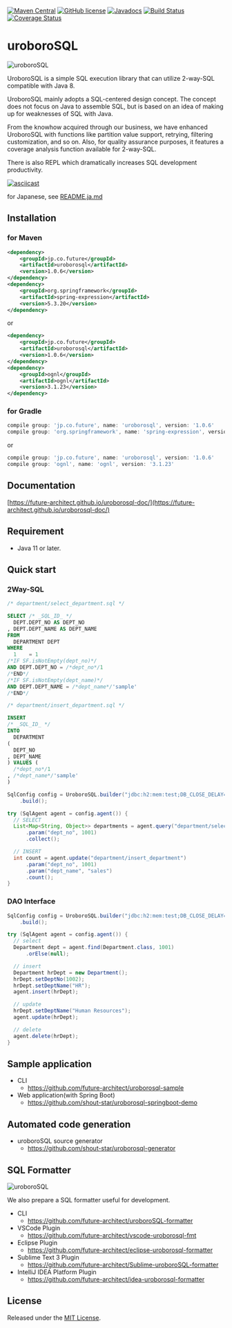 [![Maven Central](https://maven-badges.herokuapp.com/maven-central/jp.co.future/uroborosql/badge.svg?style=plastic)](https://maven-badges.herokuapp.com/maven-central/jp.co.future/uroborosql) [![GitHub license](https://img.shields.io/badge/license-MIT-blue.svg?style=plastic)](https://raw.githubusercontent.com/future-architect/uroborosql/master/LICENSE) [![Javadocs](https://www.javadoc.io/badge/jp.co.future/uroborosql.svg)](https://www.javadoc.io/doc/jp.co.future/uroborosql) [![Build Status](https://github.com/future-architect/uroborosql/actions/workflows/ci.yml/badge.svg)](https://github.com/future-architect/uroborosql/actions/workflows/ci.yml) [![Coverage Status](https://coveralls.io/repos/github/future-architect/uroborosql/badge.svg?branch=master)](https://coveralls.io/github/future-architect/uroborosql?branch=master)

uroboroSQL
==========

<img src="https://future-architect.github.io/uroborosql-doc//images/logo.png" style="max-width: 600px;" alt="uroboroSQL" />

UroboroSQL is a simple SQL execution library that can utilize 2-way-SQL compatible with Java 8.

UroboroSQL mainly adopts a SQL-centered design concept. The concept does not focus on Java to assemble SQL, but is based on an idea of making up for weaknesses of SQL with Java.

From the knowhow acquired through our business, we have enhanced UroboroSQL with functions like partition value support, retrying, filtering customization, and so on. Also, for quality assurance purposes, it features a coverage analysis function available for 2-way-SQL.

There is also REPL which dramatically increases SQL development productivity.

[![asciicast](https://asciinema.org/a/122312.png)](https://asciinema.org/a/122312)

for Japanese, see [README.ja.md](https://github.com/future-architect/uroborosql/blob/master/README.ja.md)

## Installation

### for Maven

```xml
<dependency>
    <groupId>jp.co.future</groupId>
    <artifactId>uroborosql</artifactId>
    <version>1.0.6</version>
</dependency>
<dependency>
    <groupId>org.springframework</groupId>
    <artifactId>spring-expression</artifactId>
    <version>5.3.20</version>
</dependency>
```

or

```xml
<dependency>
    <groupId>jp.co.future</groupId>
    <artifactId>uroborosql</artifactId>
    <version>1.0.6</version>
</dependency>
<dependency>
    <groupId>ognl</groupId>
    <artifactId>ognl</artifactId>
    <version>3.1.23</version>
</dependency>
```

### for Gradle

```gradle
compile group: 'jp.co.future', name: 'uroborosql', version: '1.0.6'
compile group: 'org.springframework', name: 'spring-expression', version: '5.3.20'
```

or

```gradle
compile group: 'jp.co.future', name: 'uroborosql', version: '1.0.6'
compile group: 'ognl', name: 'ognl', version: '3.1.23'
```

## Documentation

[https://future-architect.github.io/uroborosql-doc/](https://future-architect.github.io/uroborosql-doc/)

## Requirement

- Java 11 or later.

## Quick start

### 2Way-SQL

```sql
/* department/select_department.sql */

SELECT /* _SQL_ID_ */
  DEPT.DEPT_NO AS DEPT_NO
, DEPT.DEPT_NAME AS DEPT_NAME
FROM
  DEPARTMENT DEPT
WHERE
  1    = 1
/*IF SF.isNotEmpty(dept_no)*/
AND DEPT.DEPT_NO = /*dept_no*/1
/*END*/
/*IF SF.isNotEmpty(dept_name)*/
AND DEPT.DEPT_NAME = /*dept_name*/'sample'
/*END*/

```

```sql
/* department/insert_department.sql */

INSERT
/* _SQL_ID_ */
INTO
  DEPARTMENT
(
  DEPT_NO
, DEPT_NAME
) VALUES (
  /*dept_no*/1
, /*dept_name*/'sample'
)
```

```java
SqlConfig config = UroboroSQL.builder("jdbc:h2:mem:test;DB_CLOSE_DELAY=-1", "sa", "")
    .build();

try (SqlAgent agent = config.agent()) {
  // SELECT
  List<Map<String, Object>> departments = agent.query("department/select_department")
      .param("dept_no", 1001)
      .collect();

  // INSERT
  int count = agent.update("department/insert_department")
      .param("dept_no", 1001)
      .param("dept_name", "sales")
      .count();
}
```

### DAO Interface

```java
SqlConfig config = UroboroSQL.builder("jdbc:h2:mem:test;DB_CLOSE_DELAY=-1", "sa", "")
    .build();

try (SqlAgent agent = config.agent()) {
  // select
  Department dept = agent.find(Department.class, 1001)
      .orElse(null);

  // insert
  Department hrDept = new Department();
  hrDept.setDeptNo(1002);
  hrDept.setDeptName("HR");
  agent.insert(hrDept);

  // update
  hrDept.setDeptName("Human Resources");
  agent.update(hrDept);

  // delete
  agent.delete(hrDept);
}
```

## Sample application

- CLI
  - <https://github.com/future-architect/uroborosql-sample>
- Web application(with Spring Boot)
  - <https://github.com/shout-star/uroborosql-springboot-demo>

## Automated code generation

- uroboroSQL source generator
  - <https://github.com/shout-star/uroborosql-generator>

## SQL Formatter

<img src="https://github.com/future-architect/uroboroSQL-formatter/raw/master/image/uroboroSQLformatter_logo.png" style="max-width: 500px;" alt="uroboroSQL" />

We also prepare a SQL formatter useful for development.

- CLI
  - <https://github.com/future-architect/uroboroSQL-formatter>
- VSCode Plugin
  - <https://github.com/future-architect/vscode-uroborosql-fmt>
- Eclipse Plugin
  - <https://github.com/future-architect/eclipse-uroborosql-formatter>
- Sublime Text 3 Plugin
  - <https://github.com/future-architect/Sublime-uroboroSQL-formatter>
- IntelliJ IDEA Platform Plugin
  - <https://github.com/future-architect/idea-uroborosql-formatter>

## License

Released under the [MIT License](https://github.com/future-architect/uroborosql/blob/master/LICENSE).
